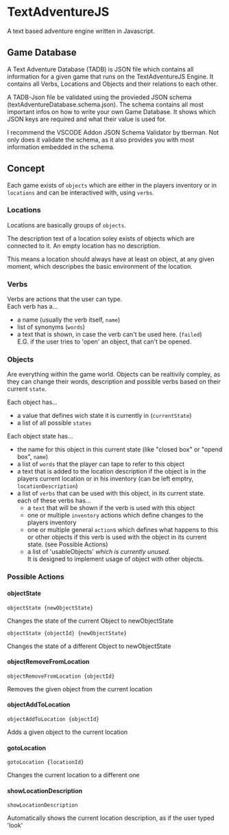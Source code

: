 # TextAdventureJS
A text based adventure engine written in Javascript. 

## Game Database 
A Text Adventure Database (TADB) is JSON file which contains all information for a given game that runs on the TextAdventureJS Engine.
It contains all Verbs, Locations and Objects and their relations to each other.

A TADB-Json file be validated using the provieded JSON schema (textAdventureDatabase.schema.json). The schema contains all most important infos on how to write your own Game Database. It shows which JSON keys are required and what their value is used for.

I recommend the VSCODE Addon JSON Schema Validator by tberman. Not only does it validate the schema, as it also provides you with most information embedded in the schema.

## Concept
Each game exists of ```objects``` which are either in the players inventory or in ```locations``` and can be interactived with, using ```verbs```.

### Locations
Locations are basically groups of ```objects```.

The description text of a location soley exists of objects which are connected to it. An empty location has no description.

This means a location should always have at least on object, at any given moment, which descripbes the basic environment of the location.

### Verbs
Verbs are actions that the user can type. \
   Each verb has a...
   - a name (usually the verb itself, ```name```)
   - list of synonyms (```words```)
   - a text that is shown, in case the verb can't be used here. (```failed```) \
   E.G. if the user tries to 'open' an object, that can't be opened.

### Objects
Are everything within the game world.
Objects can be realtivily compley, as they can change their words, description and possible verbs based on their current ```state```.

Each object has...
- a value that defines wich state it is currently in (```currentState```)
- a list of all possible ```states```

Each object state has...
- the name for this object in this current state (like "closed box" or "opend box", ```name```)
- a list of ```words``` that the player can tape to refer to this object
- a text that is added to the location description if the object is in the players current location or in his inventory (can be left emptry, ```locationDescription```)
- a list of ```verbs``` that can be used with this object, in its current state. \
    each of these verbs has...
    - a ```text``` that will be shown if the verb is used with this object
    - one or multiple ```inventory``` actions which define changes to the players inventory
    - one or multiple general ```action```s which defines what happens to this or other objects if this verb is used with the object in its current state. (see Possible Actions)
    - a list of 'usableObjects' *which is currently unused*. \
     It is designed to implement usage of object with other objects.



### Possible Actions

#### objectState

 ```
 objectState {newObjectState}
 ```
Changes the state of the current Object to newObjectState
 ```
objectState {objectId} {newObjectState}
 ```
Changes the state of a different Object to newObjectState

#### objectRemoveFromLocation
 ```
objectRemoveFromLocation {objectId}
 ```
Removes the given object from the current location

#### objectAddToLocation
 ```
objectAddToLocation {objectId}
 ```
Adds a given object to the current location

#### gotoLocation
 ```
gotoLocation {locationId}
 ```
Changes the current location to a different one

#### showLocationDescription
 ```
showLocationDescription
 ```
Automatically shows the current location description, as if the user typed 'look'